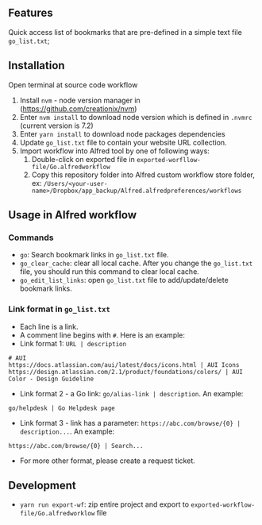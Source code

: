 ## Features

Quick access list of bookmarks that are pre-defined in a simple text file `go_list.txt`;

## Installation

Open terminal at source code workflow

1. Install `nvm` - node version manager in (https://github.com/creationix/nvm)
2. Enter `nvm install` to download node version which is defined in `.nvmrc` (current version is 7.2)
3. Enter `yarn install` to download node packages dependencies
4. Update `go_list.txt` file to contain your website URL collection.
5. Import workflow into Alfred tool by one of following ways: 
    1. Double-click on exported file in `exported-worfllow-file/Go.alfredworkflow`
    2. Copy this repository folder into Alfred custom workflow store folder, ex: `/Users/<your-user-name>/Dropbox/app_backup/Alfred.alfredpreferences/workflows`

## Usage in Alfred workflow

### Commands
- `go`: Search bookmark links in `go_list.txt` file. 
- `go_clear_cache`: clear all local cache. After you change the `go_list.txt` file, you should run this command to clear local cache. 
- `go_edit_list_links`: open `go_list.txt` file to add/update/delete bookmark links.

### Link format in `go_list.txt`
- Each line is a link. 
- A comment line begins with `#`. Here is an example: 
- Link format 1: `URL | description`

```
# AUI
https://docs.atlassian.com/aui/latest/docs/icons.html | AUI Icons
https://design.atlassian.com/2.1/product/foundations/colors/ | AUI Color - Design Guideline
```

- Link format 2 - a Go link: `go/alias-link | description`. An example: 

```
go/helpdesk | Go Helpdesk page
```

- Link format 3 - link has a parameter: `https://abc.com/browse/{0} | description...`. An example: 

```
https://abc.com/browse/{0} | Search...
```
- For more other format, please create a request ticket. 

## Development

- `yarn run export-wf`: zip entire project and export to `exported-workflow-file/Go.alfredworklow` file 